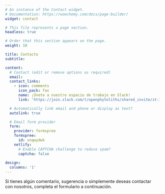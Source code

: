 ```yaml
---
# An instance of the Contact widget.
# Documentation: https://wowchemy.com/docs/page-builder/
widget: contact

# This file represents a page section.
headless: true

# Order that this section appears on the page.
weight: 10

title: Contacto
subtitle:

content:
  # Contact (edit or remove options as required)
  email: 
  contact_links:
    - icon: comments
      icon_pack: fas
      name: ¡Únete a nuestro espacio de trabajo en Slack!
      link: 'https://join.slack.com/t/openphytoliths/shared_invite/zt-1akxgco84-cz4Dii0Q5gXeb9J49UgYoQ'

  # Automatically link email and phone or display as text?
  autolink: true

  # Email form provider
  form:
    provider: formspree
    formspree:
      id: xnqwydwk
    netlify:
      # Enable CAPTCHA challenge to reduce spam?
      captcha: false
 
design:
  columns: '1'
---
```


Si tienes algún comentario, sugerencia o simplemente deseas contactar con nosotros, completa el formulario a continuación.
